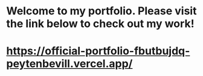 # Welcome to my portfolio. Please visit the link below to check out my work!
#
# https://official-portfolio-fbutbujdq-peytenbevill.vercel.app/